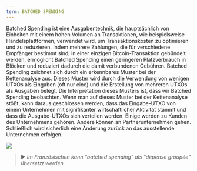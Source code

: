 ```yaml
---
term: BATCHED SPENDING
---
```


Batched Spending ist eine Ausgabentechnik, die hauptsächlich von Einheiten mit einem hohen Volumen an Transaktionen, wie beispielsweise Handelsplattformen, verwendet wird, um Transaktionskosten zu optimieren und zu reduzieren. Indem mehrere Zahlungen, die für verschiedene Empfänger bestimmt sind, in einer einzigen Bitcoin-Transaktion gebündelt werden, ermöglicht Batched Spending einen geringeren Platzverbrauch in Blöcken und reduziert dadurch die damit verbundenen Gebühren. Batched Spending zeichnet sich durch ein erkennbares Muster bei der Kettenanalyse aus. Dieses Muster wird durch die Verwendung von wenigen UTXOs als Eingaben (oft nur eine) und die Erstellung von mehreren UTXOs als Ausgaben belegt. Die Interpretation dieses Musters ist, dass wir Batched Spending beobachten. Wenn man auf dieses Muster bei der Kettenanalyse stößt, kann daraus geschlossen werden, dass das Eingabe-UTXO von einem Unternehmen mit signifikanter wirtschaftlicher Aktivität stammt und dass die Ausgabe-UTXOs sich verteilen werden. Einige werden zu Kunden des Unternehmens gehören. Andere können an Partnerunternehmen gehen. Schließlich wird sicherlich eine Änderung zurück an das ausstellende Unternehmen erfolgen.

![](../../dictionnaire/assets/8.png)

> ► *Im Französischen kann "batched spending" als "dépense groupée" übersetzt werden.*